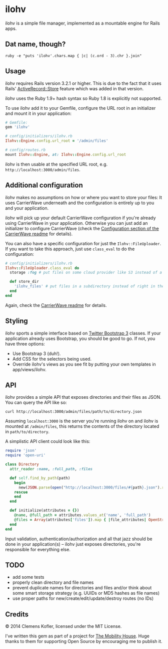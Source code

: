 # ilohv

ilohv is a simple file manager, implemented as a mountable engine for Rails apps.

## Dat name, though?

```
ruby -e "puts 'ilohv'.chars.map { |c| (c.ord - 3).chr }.join"
```

## Usage

ilohv requires Rails version 3.2.1 or higher. This is due to the fact that it uses Rails' [ActiveRecord::Store](http://apidock.com/rails/ActiveRecord/Store) feature which was added in that version.

ilohv uses the Ruby 1.9+ hash syntax so Ruby 1.8 is explicitly not supported.

To use ilohv add it to your Gemfile, configure the URL root in an initializer and mount it in your application:

``` ruby
# Gemfile:
gem 'ilohv'

# config/initializers/ilohv.rb
Ilohv::Engine.config.url_root = '/admin/files'

# config/routes.rb
mount Ilohv::Engine, at: Ilohv::Engine.config.url_root
```

ilohv is then usable at the specified URL root, e.g. `http://localhost:3000/admin/files`.

## Additional configuration

ilohv makes no assumptions on how or where you want to store your files: It uses CarrierWave underneath and the configuration is entirely up to you and your application.

ilohv will pick up your default CarrierWave configuration if you're already using CarrierWave in your application. Otherwise you can just add an initializer to configure CarrierWave (check the [Configuration section of the CarrierWave readme](https://github.com/carrierwaveuploader/carrierwave#configuring-carrierwave) for details).

You can also have a specific configuration for just the `Ilohv::FileUploader`. If you want to take this approach, just use `class_eval` to do the configuration:

``` ruby
# config/initializers/ilohv.rb
Ilohv::FileUploader.class_eval do
  storage :fog # put files on some cloud provider like S3 instead of a local directory

  def store_dir
    'ilohv_files' # put files in a subdirectory instead of right in the root
  end
end
```

Again, check the [CarrierWave readme](https://github.com/carrierwaveuploader/carrierwave#carrierwave) for details.

## Styling

ilohv sports a simple interface based on [Twitter Bootstrap 3](http://getbootstrap.com/) classes. If your application already uses Bootstrap, you should be good to go. If not, you have three options:

- Use Bootstrap 3 (duh!).
- Add CSS for the selectors being used.
- Override ilohv's views as you see fit by putting your own templates in app/views/ilohv.

## API

ilohv provides a simple API that exposes directories and their files as JSON. You can query the API like so:

  `curl http://localhost:3000/admin/files/path/to/directory.json`

Assuming `localhost:3000` is the server you're running ilohv on and ilohv is mounted at `/admin/files`, this returns the contents of the directory located in `path/to/directory`.

A simplistic API client could look like this:

``` ruby
require 'json'
require 'open-uri'

class Directory
  attr_reader :name, :full_path, :files

  def self.find_by_path(path)
    begin
      new(JSON.parse(open("http://localhost:3000/files/#{path}.json").read))
    rescue
    end
  end

  def initialize(attributes = {})
    @name, @full_path = attributes.values_at('name', 'full_path')
    @files = Array(attributes['files']).map { |file_attributes| OpenStruct.new(file_attributes) }
  end
end
```

Input validation, authentication/authorization and all that jazz should be done in your application(s) – ilohv just exposes directories, you're responsible for everything else.

## TODO

- add some tests
- properly clean directory and file names
- prevent duplicate names for directories and files and/or think about some smart storage strategy (e.g. UUIDs or MD5 hashes as file names)
- use proper paths for new/create/edit/update/destroy routes (no IDs)

## Credits

© 2014 Clemens Kofler, licensed under the MIT License.

I've written this gem as part of a project for [The Mobility House](http://mobilityhouse.com/). Huge thanks to them for supporting Open Source by encouraging me to publish it.
